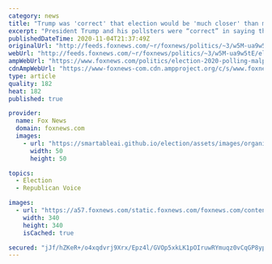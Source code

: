 ```yaml
---
category: news
title: "Trump was 'correct' that election would be 'much closer' than most thought: Frank Luntz"
excerpt: "President Trump and his pollsters were “correct” in saying that the 2020 presidential election would be \"much closer\" than anybody expected, veteran Republican pollster Frank Luntz said Wednesday."
publishedDateTime: 2020-11-04T21:37:49Z
originalUrl: "http://feeds.foxnews.com/~r/foxnews/politics/~3/w5M-ua9w5tE/election-2020-polling-malpractice-frank-luntz-trump-biden"
webUrl: "http://feeds.foxnews.com/~r/foxnews/politics/~3/w5M-ua9w5tE/election-2020-polling-malpractice-frank-luntz-trump-biden"
ampWebUrl: "https://www.foxnews.com/politics/election-2020-polling-malpractice-frank-luntz-trump-biden.amp"
cdnAmpWebUrl: "https://www-foxnews-com.cdn.ampproject.org/c/s/www.foxnews.com/politics/election-2020-polling-malpractice-frank-luntz-trump-biden.amp"
type: article
quality: 182
heat: 182
published: true

provider:
  name: Fox News
  domain: foxnews.com
  images:
    - url: "https://smartableai.github.io/election/assets/images/organizations/foxnews.com-50x50.jpg"
      width: 50
      height: 50

topics:
  - Election
  - Republican Voice

images:
  - url: "https://a57.foxnews.com/static.foxnews.com/foxnews.com/content/uploads/2020/10/340/340/Talia-Kaplan.jpg?ve=1&tl=1"
    width: 340
    height: 340
    isCached: true

secured: "jJf/hZKeR+/o4xqdvrj9Xrx/Epz4l/GVOp5xkLK1pOIruwRYmuqz0vCqGP8ypObSsuh4fLei9Aod3fIVmhMMGjfSFlfc2kouqbXk8AEMrgFQjbmsTLfNZe8AOzf8ExTmN6M4IrB33gbIuAywVnp2bZPoyxL39qBzFcW1bUhCENA4coObrRLT+WDbx1lNhhmx6l+HLd6srCo0PA3mGHIHRwQRUoh130CfLI6WCau5vNnM/GiHWgqFSttSzLoH8RWPKOKmGx6kz5BZpBg7VaTtKQFosN/3IaZRmINw6Ye4hzmZ0qpAHYXP6Uq4TVxDBatCfpu+q4VBdUqFuouTEC1bjihBPD84+OA0mt0u1lHsf78=;23Byqv19VKFMMW3t4uo4WQ=="
---
```



